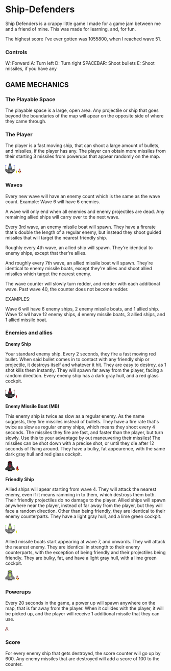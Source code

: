 # Ship-Defenders
Ship Defenders is a crappy little game I made for a game jam between me and a friend of mine. This was made for learning, and, for fun.

The highest score I've ever gotten was 1055800, when I reached wave 51.

### Controls
W: Forward
A: Turn left
D: Turn right
SPACEBAR: Shoot bullets
E: Shoot missiles, if you have any


## GAME MECHANICS


### The Playable Space

The playable space is a large, open area. Any projectile or ship that goes beyond the boundaries of the map will apear on the opposite side of where they came through.

### The Player

The player is a fast moving ship, that can shoot a large amount of bullets, and missiles, if the player has any. The player can obtain more missiles from their starting 3 missiles from powerups that appear randomly on the map.

![The Player](/images/ship_idle.png)
![Bullet](/images/bullet.png)
![Missile](/images/ship_missile.png)


### Waves

Every new wave will have an enemy count which is the same as the wave count. Example: Wave 6 will have 6 enemies.

A wave will only end when all enemies and enemy projectiles are dead. Any remaining allied ships will carry over to the next wave.

Every 3rd wave, an enemy missile boat will spawn. They have a firerate that's double the length of a regular enemy, but instead they shoot guided missiles that will target the nearest friendly ship.

Roughly every 4th wave, an allied ship will spawn. They're identical to enemy ships, except that ther're allies.

And roughly every 7th wave, an allied missile boat will spawn. They're identical to enemy missile boats, except they're allies and shoot allied missiles which target the nearest enemy.

The wave counter will slowly turn redder, and redder with each additional wave. Past wave 40, the counter does not become redder.

EXAMPLES:

Wave 6 will have 6 enemy ships, 2 enemy missile boats, and 1 allied ship.
Wave 12 wil have 12 enemy ships, 4 enemy missile boats, 3 allied ships, and 1 allied missile boat.


### Enemies and allies


**Enemy Ship**

Your standard enemy ship. Every 2 seconds, they fire a fast moving red bullet. When said bullet comes in to contact with any friendly ship or projectile, it destroys itself and whatever it hit. They are easy to destroy, as 1 shot kills them instantly. They will spawn far away from the player, facing a random direction. Every enemy ship has a dark gray hull, and a red glass cockpit.

![Enemy Ship](/images/ship_idle_enemy.png)  ![Enemy Bullet](/images/bullet_enemy.png)

**Enemy Missile Boat (MB)**

This enemy ship is twice as slow as a regular enemy. As the name suggests, they fire missiles instead of bullets. They have a fire rate that's twice as slow as regular enemy ships, which means they shoot every 4 seconds. The missiles they fire are fast, and faster than the player, but turn slowly. Use this to your advantage by out maneuvering their missiles! The missiles can be shot down with a precise shot, or until they die after 12 seconds of flying around. They have a bulky, fat appearence, with the same dark gray hull and red glass cockpit.

![Enemy Missile Boat](/images/ship_enemy_mb.png)  ![Enemy Missile](/images/ship_missile_enemy.png)

**Friendly Ship**

Allied ships will apear starting from wave 4. They will attack the nearest enemy, even if it means ramming in to them, which destroys them both. Their friendly projectiles do no damage to the player. Allied ships will spawn anywhere near the player, instead of far away from the player, but they will face a random direction. Other than being friendly, they are identical to their enemy counterparts. They have a light gray hull, and a lime green cockpit.

![Friendly Ship](/images/ship_idle_ally.png)  ![Bullet](/images/bullet.png)

Allied missile boats start appearing at wave 7, and onwards. They will attack the nearest enemy. They are identical in strength to their enemy counterparts, with the exception of being friendly and their projectiles being friendly. They are bulky, fat, and have a light gray hull, with a lime green cockpit.

![Friendly Missile Boat](/images/ship_friendly_mb.png)  ![Missile](/images/ship_missile.png)


### Powerups


Every 20 seconds in the game, a power up will spawn anywhere on the map, that is far away from the player. When it collides with the player, it will be picked up, and the player will receive 1 additional missile that they can use.

![Powerup](/images/missile_powerup.png)


### Score


For every enemy ship that gets destroyed, the score counter will go up by 600. Any enemy missiles that are destroyed will add a score of 100 to the counter. 
